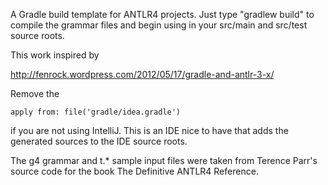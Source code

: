 A Gradle build template for ANTLR4 projects.  Just type "gradlew
build" to compile the grammar files and begin using in your src/main
and src/test source roots.

This work inspired by

http://fenrock.wordpress.com/2012/05/17/gradle-and-antlr-3-x/

Remove the 

	apply from: file('gradle/idea.gradle')

if you are not using IntelliJ.  This is an IDE nice to have that
adds the generated sources to the IDE source roots.

The g4 grammar and t.* sample input files were taken from Terence
Parr's source code for the book The Definitive ANTLR4 Reference.

